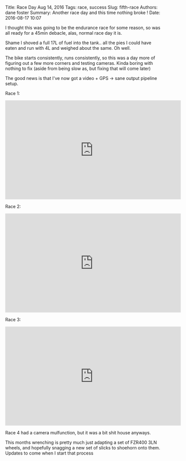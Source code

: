 Title: Race Day Aug 14, 2016
Tags: race, success
Slug: fifth-race
Authors: dane foster
Summary: Another race day and this time nothing broke !
Date: 2016-08-17 10:07

I thought this was going to be the endurance race for some reason, so was all ready for a 45min debacle, alas, normal race day it is.

Shame I shoved a full 17L of fuel into the tank.. all the pies I could have eaten and run with 4L and weighed about the same. Oh well.

The bike starts consistently, runs consistently, so this was a day more of figuring out a few more corners and testing cameras. Kinda boring
with nothing to fix (aside from being slow as, but fixing that will come later)

The good news is that I've now got a video + GPS -> sane output pipeline setup.

Race 1:
<iframe width="560" height="315" src="https://www.youtube.com/embed/Hn1nMr9-wWA" frameborder="0" allowfullscreen></iframe>

Race 2:
<iframe width="560" height="315" src="https://www.youtube.com/embed/0obNxJ0PE4Y" frameborder="0" allowfullscreen></iframe>

Race 3:
<iframe width="560" height="315" src="https://www.youtube.com/embed/9npar5w3NAo" frameborder="0" allowfullscreen></iframe>

Race 4 had a camera mulfunction, but it was a bit shit house anyways.

This months wrenching is pretty much just adapting a set of FZR400 3LN wheels, and hopefully snagging a new set of slicks to shoehorn onto them. Updates to come
when I start that process

